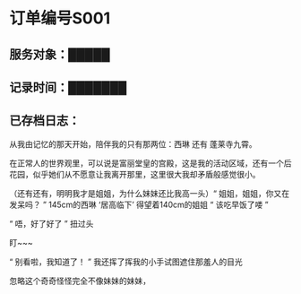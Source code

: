 # 订单编号S001

## 服务对象：█████

## **记录时间：**███████

## **已存档日志：**

从我由记忆的那天开始，陪伴我的只有那两位：西琳 还有 蓬莱寺九霄。

在正常人的世界观里，可以说是富丽堂皇的宫殿，这是我的活动区域，还有一个后花园，似乎她们从不愿意让我离开那里，这里很大我却矛盾般感觉很小。

（还有还有，明明我才是姐姐，为什么妹妹还比我高一头）“ 姐姐，姐姐，你又在发呆吗？ ” 145cm的西琳 ‘居高临下’ 得望着140cm的姐姐 “ 该吃早饭了喽 ”

“ 唔，好了好了 ” 扭过头

盯~~~

“ 别看啦，我知道了！ ” 我还挥了挥我的小手试图遮住那羞人的目光

忽略这个奇奇怪怪完全不像妹妹的妹妹，

